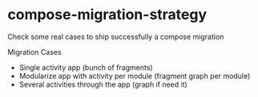 # compose-migration-strategy
Check some real cases to ship successfully a compose migration

Migration Cases

- Single activity app (bunch of fragments)
- Modularize app with activity per module (fragment graph per module) 
- Several activities through the app (graph if need it)

